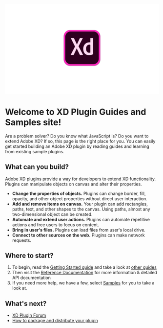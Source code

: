 ![XD](.meta/readme-assets/adobe-xd-log.png)

# Welcome to XD Plugin Guides and Samples site!
Are a problem solver? Do you know what JavaScript is? Do you want to extend Adobe XD? If so, this page is the right place for you. You can easily get started building an Adobe XD plugin by reading guides and learning from existing sample plugins.

## What can you build?
Adobe XD plugins provide a way for developers to extend XD functionality. Plugins can manipulate objects on canvas and alter their properties.
- **Change the properties of objects.** Plugins can change border, fill, opacity, and other object properties without direct user interaction.
- **Add and remove items on canvas.** Your plugin can add rectangles, paths, text, and other shapes to the canvas. Using paths, almost any two-dimensional object can be created.
- **Automate and extend user actions.** Plugins can automate repetitive actions and free users to focus on content.
- **Bring in user's files.** Plugins can load files from user's local drive.
- **Connect to other sources on the web.** Plugins can make network requests.


## Where to start?
1. To begin, read the [Getting Started guide](Guides/getting-started-guide/) and take a look at [other guides](Guides)
1. Then visit the [Reference Documentation](https://github.com/AdobeXD/Plugin-Reference) for more information & detailed API documentation
1. If you need more help, we have a few, select [Samples](https://github.com/AdobeXD/Plugin-Samples) for you to take a look at.

## What's next?
- [XD Plugin Forum](https://forums.adobeprerelease.com/newxdprerelease/categories/xdplugindev)
- [How to package and distribute your plugin]()
